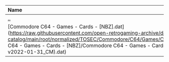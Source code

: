 |Name|Size|
|:---|---:|
|[..](../index.html)|DIR|
|[Commodore C64 - Games - Cards - [NBZ].dat](https://raw.githubusercontent.com/open-retrogaming-archive/dat-catalog/main/root/normalized/TOSEC/Commodore/C64/Games/Cards/[NBZ]/Commodore C64 - Games - Cards - [NBZ]/Commodore C64 - Games - Cards - [NBZ] (TOSEC-v2022-01-31_CM).dat)|4210|
